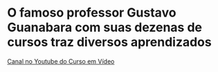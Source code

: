 # O famoso professor Gustavo Guanabara com suas dezenas de cursos traz diversos aprendizados

<a href="https://www.youtube.com/c/CursoemV%C3%ADdeo" target="_blank">Canal no Youtube do Curso em Vídeo</a>
